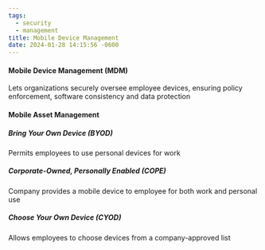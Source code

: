 ```yaml
---
tags:
  - security
  - management
title: Mobile Device Management
date: 2024-01-28 14:15:56 -0600
---
```


#### Mobile Device Management (MDM)
Lets organizations securely oversee employee devices, ensuring policy enforcement, software consistency and data protection

#### Mobile Asset Management

##### Bring Your Own Device (BYOD)
Permits employees to use personal devices for work

##### Corporate-Owned, Personally Enabled (COPE)
Company provides a mobile device to employee for both work and personal use

##### Choose Your Own Device (CYOD)
Allows employees to choose devices from a company-approved list
